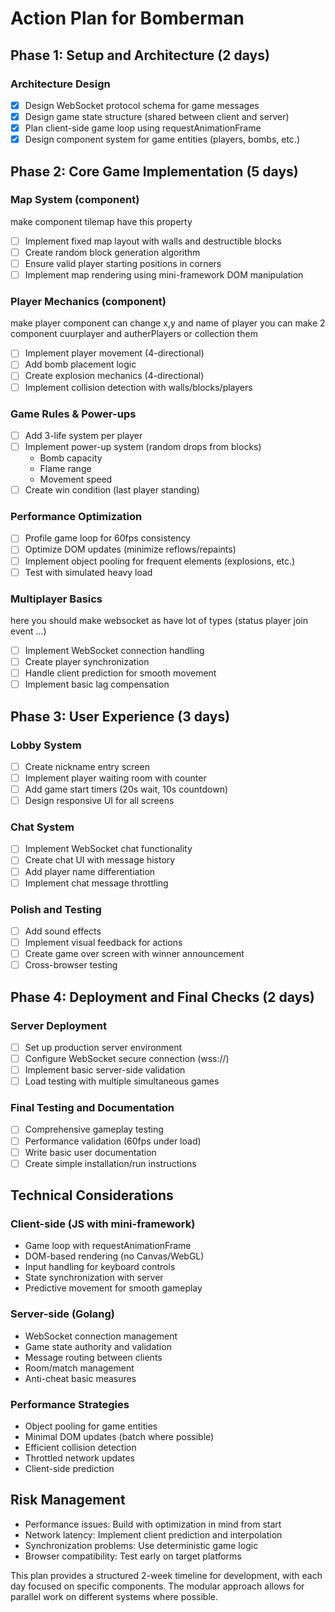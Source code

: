 # Action Plan for Bomberman

## Phase 1: Setup and Architecture (2 days)

###  Architecture Design
- [x] Design WebSocket protocol schema for game messages
- [x] Design game state structure (shared between client and server)
- [x] Plan client-side game loop using requestAnimationFrame
- [x] Design component system for game entities (players, bombs, etc.)

## Phase 2: Core Game Implementation (5 days)

###  Map System (component)
make component tilemap have this property
- [ ] Implement fixed map layout with walls and destructible blocks
- [ ] Create random block generation algorithm
- [ ] Ensure valid player starting positions in corners
- [ ] Implement map rendering using mini-framework DOM manipulation

###  Player Mechanics (component)
make player component can change x,y and name of player
you can make 2 component cuurplayer and autherPlayers or collection them
- [ ] Implement player movement (4-directional)
- [ ] Add bomb placement logic
- [ ] Create explosion mechanics (4-directional)
- [ ] Implement collision detection with walls/blocks/players

### Game Rules & Power-ups
- [ ] Add 3-life system per player
- [ ] Implement power-up system (random drops from blocks)
  - Bomb capacity
  - Flame range
  - Movement speed
- [ ] Create win condition (last player standing)

### Performance Optimization
- [ ] Profile game loop for 60fps consistency
- [ ] Optimize DOM updates (minimize reflows/repaints)
- [ ] Implement object pooling for frequent elements (explosions, etc.)
- [ ] Test with simulated heavy load

### Multiplayer Basics
here you should make websocket as have lot of types (status player join event ...)
- [ ] Implement WebSocket connection handling
- [ ] Create player synchronization
- [ ] Handle client prediction for smooth movement
- [ ] Implement basic lag compensation

## Phase 3: User Experience (3 days)

### Lobby System
- [ ] Create nickname entry screen
- [ ] Implement player waiting room with counter
- [ ] Add game start timers (20s wait, 10s countdown)
- [ ] Design responsive UI for all screens

### Chat System
- [ ] Implement WebSocket chat functionality
- [ ] Create chat UI with message history
- [ ] Add player name differentiation
- [ ] Implement chat message throttling

###  Polish and Testing
- [ ] Add sound effects
- [ ] Implement visual feedback for actions
- [ ] Create game over screen with winner announcement
- [ ] Cross-browser testing

## Phase 4: Deployment and Final Checks (2 days)

### Server Deployment
- [ ] Set up production server environment
- [ ] Configure WebSocket secure connection (wss://)
- [ ] Implement basic server-side validation
- [ ] Load testing with multiple simultaneous games

### Final Testing and Documentation
- [ ] Comprehensive gameplay testing
- [ ] Performance validation (60fps under load)
- [ ] Write basic user documentation
- [ ] Create simple installation/run instructions

## Technical Considerations

### Client-side (JS with mini-framework)
- Game loop with requestAnimationFrame
- DOM-based rendering (no Canvas/WebGL)
- Input handling for keyboard controls
- State synchronization with server
- Predictive movement for smooth gameplay

### Server-side (Golang)
- WebSocket connection management
- Game state authority and validation
- Message routing between clients
- Room/match management
- Anti-cheat basic measures

### Performance Strategies
- Object pooling for game entities
- Minimal DOM updates (batch where possible)
- Efficient collision detection
- Throttled network updates
- Client-side prediction

## Risk Management
- Performance issues: Build with optimization in mind from start
- Network latency: Implement client prediction and interpolation
- Synchronization problems: Use deterministic game logic
- Browser compatibility: Test early on target platforms

This plan provides a structured 2-week timeline for development, with each day focused on specific components. The modular approach allows for parallel work on different systems where possible.